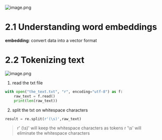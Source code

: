 ![image.png](https://cdn.jsdelivr.net/gh/Pokemongle/img_bed_0@main/img/202504271451708.png)

# 2.1 Understanding word embeddings

**embedding**: convert data into a vector format

# 2.2 Tokenizing text
![image.png](https://cdn.jsdelivr.net/gh/Pokemongle/img_bed_0@main/img/202504271456513.png)

1. read the txt file
```python
with open("the_text.txt", "r", encoding="utf-8") as f:
	raw_text = f.read()
	print(len(raw_text))
```
2. split the txt on whitespace characters 
```python
result = re.split(r'(\s)',raw_text)
```
> r' (\s)' will keep the whitespace characters as tokens
> r '\s' will eliminate the whitespace characters 

